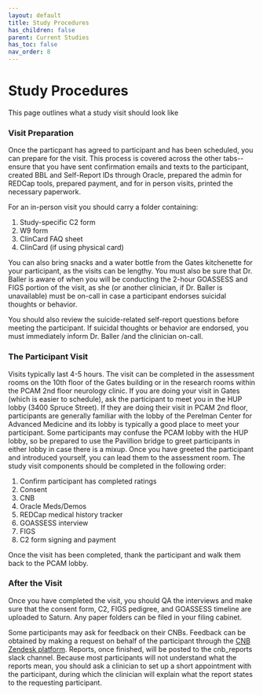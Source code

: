 ```yaml
---
layout: default
title: Study Procedures
has_children: false
parent: Current Studies
has_toc: false
nav_order: 8
---
```


# Study Procedures
This page outlines what a study visit should look like

### Visit Preparation
Once the particpant has agreed to participant and has been scheduled, you can prepare for the visit. This process is covered across the other tabs--ensure that you have sent confirmation emails and texts to the participant, created BBL and Self-Report IDs through Oracle, prepared the admin for REDCap tools, prepared payment, and for in person visits, printed the necessary paperwork. 

For an in-person visit you should carry a folder containing: 

1. Study-specific C2 form
2. W9 form
3. ClinCard FAQ sheet
4. ClinCard (if using physical card)

You can also bring snacks and a water bottle from the Gates kitchenette for your participant, as the visits can be lengthy. You must also be sure that Dr. Baller is aware of when you will be conducting the 2-hour GOASSESS and FIGS portion of the visit, as she (or another clinician, if Dr. Baller is unavailable) must be on-call in case a participant endorses suicidal thoughts or behavior. 

You should also review the suicide-related self-report questions before meeting the participant. If suicidal thoughts or behavior are endorsed, you must immediately inform Dr. Baller /and the clinician on-call.

### The Participant Visit
Visits typically last 4-5 hours. The visit can be completed in the assessment rooms on the 10th floor of the Gates building or in the research rooms within the PCAM 2nd floor neurology clinic. If you are doing your visit in Gates (which is easier to schedule), ask the participant to meet you in the HUP lobby (3400 Spruce Street). If they are doing their visit in PCAM 2nd floor, participants are generally familiar with the lobby of the Perelman Center for Advanced Medicine and its lobby is typically a good place to meet your participant. Some participants may confuse the PCAM lobby with the HUP lobby, so be prepared to use the Pavillion bridge to greet participants in either lobby in case there is a mixup. Once you have greeted the participant and introduced yourself, you can lead them to the assessment room. The study visit components should be completed in the following order:

1. Confirm participant has completed ratings
2. Consent
3. CNB
4. Oracle Meds/Demos
5. REDCap medical history tracker
6. GOASSESS interview
7. FIGS
8. C2 form signing and payment

Once the visit has been completed, thank the participant and walk them back to the PCAM lobby. 

### After the Visit
Once you have completed the visit, you should QA the interviews and make sure that the consent form, C2, FIGS pedigree, and GOASSESS timeline are uploaded to Saturn. Any paper folders can be filed in your filing cabinet. 

Some participants may ask for feedback on their CNBs. Feedback can be obtained by making a request on behalf of the participant through the [CNB Zendesk platform](https://webcnp.zendesk.com/hc/en-us/requests/new?ticket_form_id=9067816727956). Reports, once finished, will be posted to the cnb_reports slack channel. Because most participants will not understand what the reports mean, you should ask a clinician to set up a short appointment with the participant, during which the clinician will explain what the report states to the requesting participant. 
